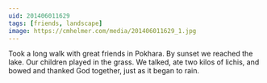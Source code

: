 ```yaml
---
uid: 201406011629
tags: [friends, landscape]
image: https://cmhelmer.com/media/201406011629_1.jpg
---
```


Took a long walk with great friends in Pokhara. By sunset we reached the lake. Our children played in the grass. We talked, ate two kilos of lichis, and bowed and thanked God together, just as it began to rain.
